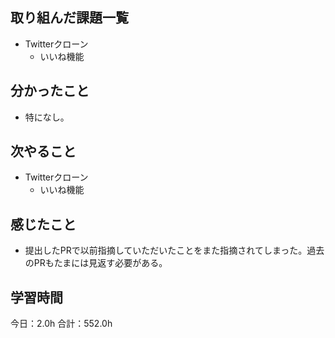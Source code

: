 ## 取り組んだ課題一覧
*  Twitterクローン
   * いいね機能
## 分かったこと
* 特になし。
  
    
    

## 次やること
*  Twitterクローン
   * いいね機能
## 感じたこと
* 提出したPRで以前指摘していただいたことをまた指摘されてしまった。過去のPRもたまには見返す必要がある。
 
## 学習時間
今日：2.0h
合計：552.0h
